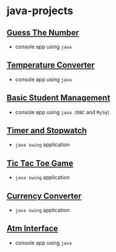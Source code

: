 # java-projects

## [Guess The Number](./guess-the-number/)
- console app using `java`

## [Temperature Converter](./temperature-converter)
- console app using `java`

## [Basic Student Management](./basic-student-managment/)
- console app using `java JDBC` and `MySql`

## [Timer and Stopwatch](./timer-and-stopwatch/)
- `java swing` application

## [Tic Tac Toe Game](./tic-tac-toe/)
- `java swing` application

## [Currency Converter](./currency-converter/)
- `java swing` application

## [Atm Interface](./atm-interface/)
- console app using `java`

